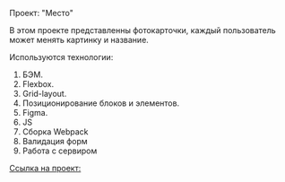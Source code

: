 Проект: "Место"

В этом проекте представленны фотокарточки, каждый пользователь может менять картинку и название.

Используются технологии:

1. БЭМ.
2. Flexbox.
3. Grid-layout.
4. Позиционирование блоков и элементов.
5. Figma.
6. JS
7. Сборка Webpack
8. Валидация форм
9. Работа с сервиром

[Ссылка на проект:](https://ekaterinaromachenko.github.io/mesto-project)
